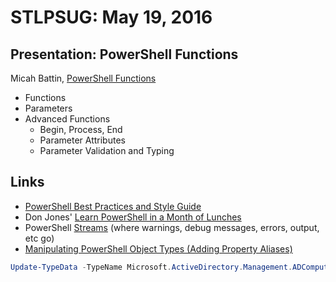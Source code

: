 # STLPSUG: May 19, 2016

## Presentation: PowerShell Functions
Micah Battin, [PowerShell Functions]()

+ Functions
+ Parameters
+ Advanced Functions
    + Begin, Process, End
    + Parameter Attributes
    + Parameter Validation and Typing

## Links

+ [PowerShell Best Practices and Style Guide](https://github.com/PoshCode/PowerShellPracticeAndStyle)
+ Don Jones' [Learn PowerShell in a Month of Lunches](http://www.amazon.com/Learn-Windows-PowerShell-Month-Lunches/dp/1617291080/)
+ PowerShell [Streams](https://msdn.microsoft.com/en-us/library/system.management.automation.psdatastreams(v=vs.85).aspx) (where warnings, debug messages, errors, output, etc go)
+ [Manipulating PowerShell Object Types (Adding Property Aliases)](https://www.petri.com/using-powershell-get-service-cmdlet-with-the-computername-parameter)
```powershell
Update-TypeData -TypeName Microsoft.ActiveDirectory.Management.ADComputer -MemberType AliasProperty -MemberName Computername -Value Name -Force
```